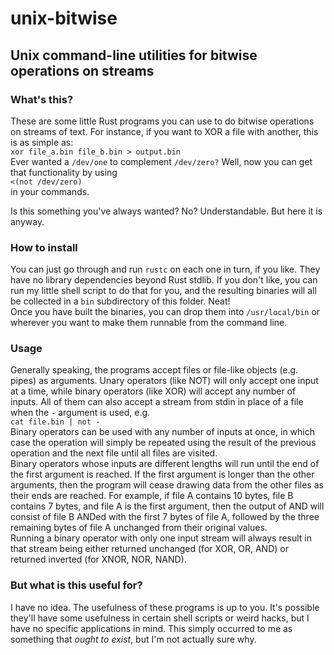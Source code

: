 # unix-bitwise
## Unix command-line utilities for bitwise operations on streams

### What's this?
These are some little Rust programs you can use to do bitwise operations on streams of text.
For instance, if you want to XOR a file with another, this is as simple as:  
`xor file_a.bin file_b.bin > output.bin`  
Ever wanted a `/dev/one` to complement `/dev/zero?` Well, now you can get that functionality
by using  
`<(not /dev/zero)`  
in your commands.  

Is this something you've always wanted? No? Understandable. But here it is anyway.  

### How to install
You can just go through and run `rustc` on each one in turn, if you like. They have no library 
dependencies beyond Rust stdlib. If you don't like, you can run my little shell script to do that for 
you, and the resulting binaries will all be collected in a `bin` subdirectory of this folder. Neat!  
Once you have built the binaries, you can drop them into `/usr/local/bin` or wherever you
want to make them runnable from the command line.


### Usage
Generally speaking, the programs accept files or file-like objects (e.g. pipes) as arguments.
Unary operators (like NOT) will only accept one input at a time, while binary operators (like XOR)
will accept any number of inputs.
All of them can also accept a stream from stdin in place of a file when the `-` argument is used, e.g.  
`cat file.bin | not -`  
Binary operators can be used with any number of inputs at once, in which case the operation
will simply be repeated using the result of the previous operation and the next file until 
all files are visited.  
Binary operators whose inputs are different lengths will run until the end of the first argument
is reached. If the first argument is longer than the other arguments, then the program will cease
drawing data from the other files as their ends are reached. For example, if file A contains 10 
bytes, file B contains 7 bytes, and file A is the first argument, then the output of AND will
consist of file B ANDed with the first 7 bytes of file A, followed by the three remaining bytes of
file A unchanged from their original values.  
Running a binary operator with only one input stream will always result in that stream being 
either returned unchanged (for XOR, OR, AND) or returned inverted (for XNOR, NOR, NAND).


### But what is this useful for?
I have no idea. The usefulness of these programs is up to you. It's possible they'll have some
usefulness in certain shell scripts or weird hacks, but I have no specific applications in mind.
This simply occurred to me as something that *ought to exist*, but I'm not actually sure why.
